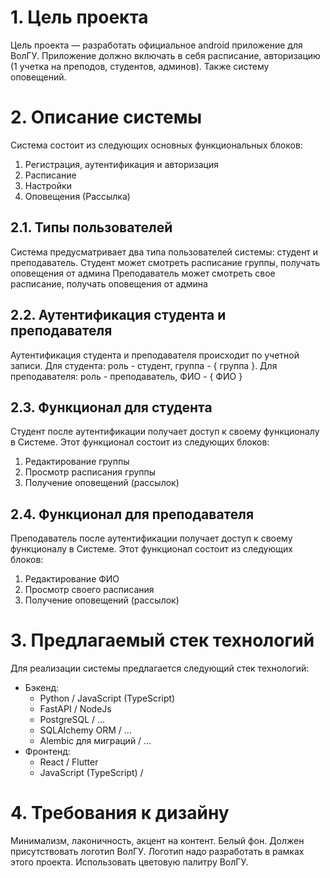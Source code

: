 # 1. Цель проекта

Цель проекта — разработать официальное android приложение для ВолГУ. Приложение должно включать в себя расписание, авторизацию (1 учетка на преподов, студентов, админов). Также систему оповещений. 


# 2. Описание системы

Система состоит из следующих основных функциональных блоков:

1. Регистрация, аутентификация и авторизация
2. Расписание
3. Настройки
4. Оповещения (Рассылка)


## 2.1. Типы пользователей

Система предусматривает два типа пользователей системы: студент и преподаватель.
Студент может смотреть расписание группы, получать оповещения от админа
Преподаватель может смотреть свое расписание, получать оповещения от админа


## 2.2. Аутентификация студента и преподавателя

Аутентификация студента и преподавателя происходит по учетной записи. Для студента: роль - студент, группа - { группа }. Для преподавателя: роль - преподаватель, ФИО - { ФИО }


## 2.3. Функционал для студента

Студент после аутентификации получает доступ к своему функционалу в Системе. Этот функционал состоит из
следующих блоков:

1. Редактирование группы
2. Просмотр расписания группы
3. Получение оповещений (рассылок)

## 2.4. Функционал для преподавателя

Преподаватель после аутентификации получает доступ к своему функционалу в Системе. Этот функционал состоит из
следующих блоков:

1. Редактирование ФИО
2. Просмотр своего расписания
3. Получение оповещений (рассылок)


# 3. Предлагаемый стек технологий

Для реализации системы предлагается следующий стек технологий:

* Бэкенд:
    - Python / JavaScript (TypeScript) 
    - FastAPI / NodeJs
    - PostgreSQL / ...
    - SQLAlchemy ORM / ...
    - Alembic для миграций / ...
* Фронтенд:
    - React / Flutter  
    - JavaScript (TypeScript) / 


# 4. Требования к дизайну

Минимализм, лаконичность, акцент на контент. Белый фон. Должен присутствовать
логотип ВолГУ. Логотип надо разработать в рамках
этого проекта. Использовать цветовую палитру ВолГУ.
